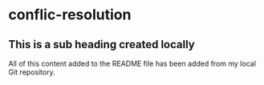 # conflic-resolution

## This is a sub heading created locally

All of this content added to the README file has been added from my local Git repository.
